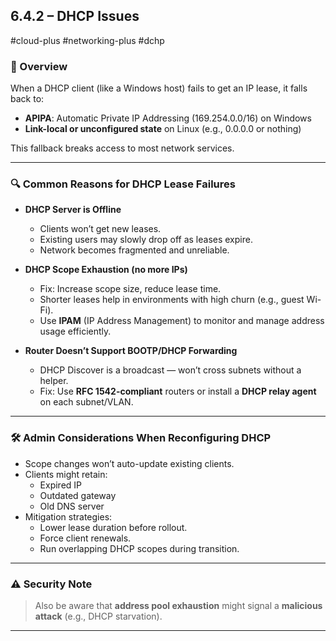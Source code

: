 ## 6.4.2 – DHCP Issues  
#cloud-plus #networking-plus #dchp

### 🧱 Overview

When a DHCP client (like a Windows host) fails to get an IP lease, it falls back to:
- **APIPA**: Automatic Private IP Addressing (169.254.0.0/16) on Windows
- **Link-local or unconfigured state** on Linux (e.g., 0.0.0.0 or nothing)

This fallback breaks access to most network services.

---

### 🔍 Common Reasons for DHCP Lease Failures

- **DHCP Server is Offline**  
  - Clients won’t get new leases.
  - Existing users may slowly drop off as leases expire.
  - Network becomes fragmented and unreliable.

- **DHCP Scope Exhaustion (no more IPs)**  
  - Fix: Increase scope size, reduce lease time.
  - Shorter leases help in environments with high churn (e.g., guest Wi-Fi).
  - Use **IPAM** (IP Address Management) to monitor and manage address usage efficiently.

- **Router Doesn’t Support BOOTP/DHCP Forwarding**  
  - DHCP Discover is a broadcast — won’t cross subnets without a helper.
  - Fix: Use **RFC 1542-compliant** routers or install a **DHCP relay agent** on each subnet/VLAN.

---

### 🛠️ Admin Considerations When Reconfiguring DHCP

- Scope changes won’t auto-update existing clients.
- Clients might retain:
  - Expired IP
  - Outdated gateway
  - Old DNS server
- Mitigation strategies:
  - Lower lease duration before rollout.
  - Force client renewals.
  - Run overlapping DHCP scopes during transition.

---

### ⚠️ Security Note

> Also be aware that **address pool exhaustion** might signal a **malicious attack** (e.g., DHCP starvation).

---
